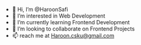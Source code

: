 - 👋 Hi, I’m @HaroonSafi
- 👀 I’m interested in Web Development
- 🌱 I’m currently learning Frontend Development
- 💞️ I’m looking to collaborate on Frontend Projects
- 📫 reach me at Haroon.csku@gmail.com 


